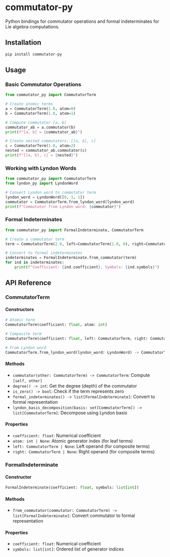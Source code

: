 # commutator-py

Python bindings for commutator operations and formal indeterminates for Lie algebra computations.

## Installation

```bash
pip install commutator-py
```

## Usage

### Basic Commutator Operations

```python
from commutator_py import CommutatorTerm

# Create atomic terms
a = CommutatorTerm(1.0, atom=0)
b = CommutatorTerm(1.0, atom=1)

# Compute commutator [a, b]
commutator_ab = a.commutator(b)
print(f"[a, b] = {commutator_ab}")

# Create nested commutators: [[a, b], c]
c = CommutatorTerm(1.0, atom=2)
nested = commutator_ab.commutator(c)
print(f"[[a, b], c] = {nested}")
```

### Working with Lyndon Words

```python
from commutator_py import CommutatorTerm
from lyndon_py import LyndonWord

# Convert Lyndon word to commutator term
lyndon_word = LyndonWord([0, 1, 1])
commutator = CommutatorTerm.from_lyndon_word(lyndon_word)
print(f"Commutator from Lyndon word: {commutator}")
```

### Formal Indeterminates

```python
from commutator_py import FormalIndeterminate, CommutatorTerm

# Create a commutator term
term = CommutatorTerm(2.0, left=CommutatorTerm(1.0, 0), right=CommutatorTerm(1.0, 1))

# Convert to formal indeterminates
indeterminates = FormalIndeterminate.from_commutator(term)
for ind in indeterminates:
    print(f"Coefficient: {ind.coefficient}, Symbols: {ind.symbols}")
```

## API Reference

### CommutatorTerm

#### Constructors

```python
# Atomic term
CommutatorTerm(coefficient: float, atom: int)

# Composite term
CommutatorTerm(coefficient: float, left: CommutatorTerm, right: CommutatorTerm)

# From Lyndon word
CommutatorTerm.from_lyndon_word(lyndon_word: LyndonWord) -> CommutatorTerm
```

#### Methods

- `commutator(other: CommutatorTerm) -> CommutatorTerm`: Compute `[self, other]`
- `degree() -> int`: Get the degree (depth) of the commutator
- `is_zero() -> bool`: Check if the term represents zero
- `formal_indeterminates() -> list[FormalIndeterminate]`: Convert to formal representation
- `lyndon_basis_decomposition(basis: set[CommutatorTerm]) -> list[CommutatorTerm]`: Decompose using Lyndon basis

#### Properties

- `coefficient: float`: Numerical coefficient
- `atom: int | None`: Atomic generator index (for leaf terms)
- `left: CommutatorTerm | None`: Left operand (for composite terms)
- `right: CommutatorTerm | None`: Right operand (for composite terms)

### FormalIndeterminate

#### Constructor

```python
FormalIndeterminate(coefficient: float, symbols: list[int])
```

#### Methods

- `from_commutator(commutator: CommutatorTerm) -> list[FormalIndeterminate]`: Convert commutator to formal representation

#### Properties

- `coefficient: float`: Numerical coefficient
- `symbols: list[int]`: Ordered list of generator indices